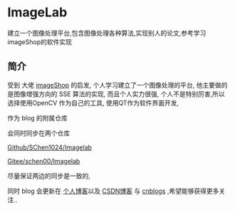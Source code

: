# ImageLab
建立一个图像处理平台,包含图像处理各种算法,实现别人的论文,参考学习 imageShop的软件实现


## 简介
受到 大佬 [imageShop](https://www.cnblogs.com/imageshop/) 的启发, 个人学习建立了一个图像处理的平台, 他主要做的是图像增强方向的 SSE 算法的实现, 而且个人实力很强, 个人不是特别厉害,所以 选择使用OpenCV 作为自己的工具, 使用QT作为软件界面开发, 

作为 blog 的附属仓库

会同时同步在两个仓库

[Github/SChen1024/Imagelab](https://github.com/SChen1024/Imagelab)

[Gitee/schen00/Imagelab](https://gitee.com/schen00/Imagelab)


尽量保证两边的同步是一致的,  

同时 blog 会更新在 [个人博客](https://schen1024.github.io/)以及 [CSDN博客](https://blog.csdn.net/HugoChen_cs) 与 [cnblogs](https://www.cnblogs.com/hugochen1024/) ,希望能够获得更多关注..